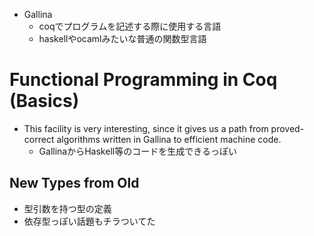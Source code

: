 
* Gallina 
  * coqでプログラムを記述する際に使用する言語
  * haskellやocamlみたいな普通の関数型言語

# Functional Programming in Coq    (Basics)
* This facility is very interesting, since it gives us a path from proved-correct algorithms written in Gallina to efficient machine code. 
  * GallinaからHaskell等のコードを生成できるっぽい

## New Types from Old
* 型引数を持つ型の定義
* 依存型っぽい話題もチラついてた




